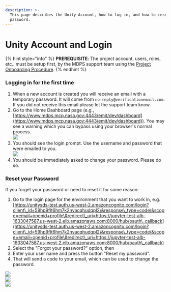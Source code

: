 ```yaml
---
description: >-
  This page describes the Unity Account, how to log in, and how to reset your
  password.
---
```


# Unity Account and Login

{% hint style="info" %}
**PREREQUISITE**:  The project account, users, roles, etc.. must be setup first, by the MDPS support team using the [Project Onboarding Procedure](project-onboarding-procedure.md).
{% endhint %}

### Logging in for the first time

1. When a new account is created you will receive an email with a temporary password. It will come from `no-reply@verificationemail.com`. If you did not receive this email please let the support team know.
2. Go to the Home Dashboard page (e.g., [https://www.mdps.mcp.nasa.gov:4443/emit/dev/dashboard](https://www.mdps.mcp.nasa.gov:4443/emit/dev/dashboard)).  You may see a warning which you can bypass using your browser's normal process.\
   ![](../.gitbook/assets/login-1-security-risk.png)
3. You should see the login prompt. Use the username and password that were emailed to you. \
   ![](../.gitbook/assets/login-4-user-pass.png)
4. You should be immediately asked to change your password. Please do so.

### Reset your Password

If you forget your password or need to reset it for some reason:

1. Go to the login page for the environment that you want to work in, e.g. [https://unitysds-test.auth.us-west-2.amazoncognito.com/login?client\_id=59hp9flt6hm7k2nvacqhudqpl2\&response\_type=code\&scope=email+openid+profile\&redirect\_uri=https://jupyter-test-alb-1633047587.us-west-2.elb.amazonaws.com:8000/hub/oauth\_callback](https://unitysds-test.auth.us-west-2.amazoncognito.com/login?client\_id=59hp9flt6hm7k2nvacqhudqpl2\&response\_type=code\&scope=email+openid+profile\&redirect\_uri=https://jupyter-test-alb-1633047587.us-west-2.elb.amazonaws.com:8000/hub/oauth\_callback)
2. Select the "Forgot your password?" option, then
3. Enter your user name and press the button "Reset my password".&#x20;
4. That will send a code to your email, which can be used to change the password.

![](<../.gitbook/assets/Screen Shot 2022-08-10 at 11.27.13 AM.png>)\
![](<../.gitbook/assets/Screen Shot 2022-08-10 at 11.28.22 AM (1).png>)\
![](<../.gitbook/assets/Screen Shot 2022-08-10 at 11.28.40 AM.png>)

